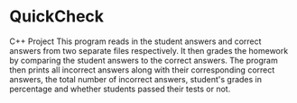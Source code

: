 # QuickCheck
 C++ Project
This program reads in the student answers and correct answers from two separate files respectively. It then grades the homework by comparing the student answers to the correct answers. The program then prints all incorrect answers along with their corresponding correct answers, the total number of incorrect answers, student's grades in percentage and whether students passed their tests or not. 
